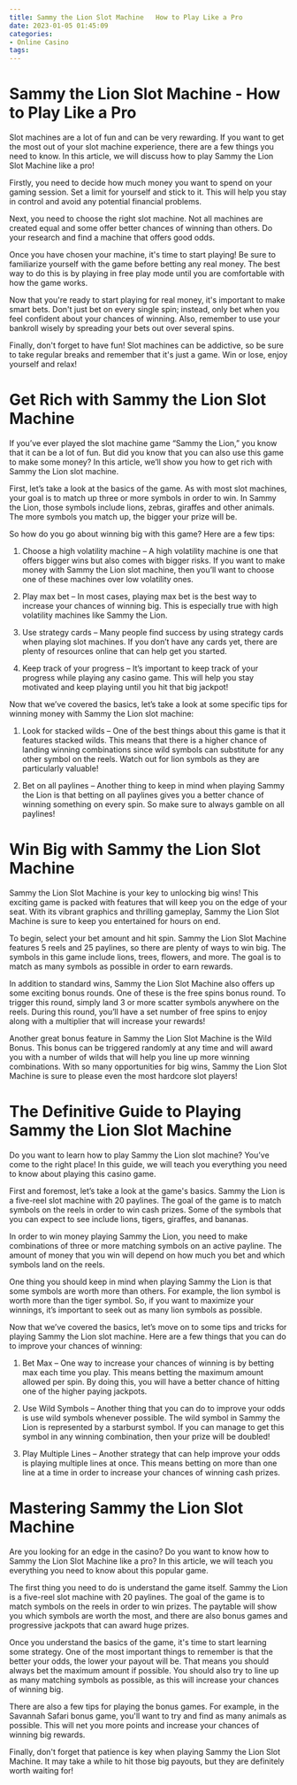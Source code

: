 ```yaml
---
title: Sammy the Lion Slot Machine   How to Play Like a Pro
date: 2023-01-05 01:45:09
categories:
- Online Casino
tags:
---
```



#  Sammy the Lion Slot Machine - How to Play Like a Pro

Slot machines are a lot of fun and can be very rewarding. If you want to get the most out of your slot machine experience, there are a few things you need to know. In this article, we will discuss how to play Sammy the Lion Slot Machine like a pro!

 Firstly, you need to decide how much money you want to spend on your gaming session. Set a limit for yourself and stick to it. This will help you stay in control and avoid any potential financial problems.

Next, you need to choose the right slot machine. Not all machines are created equal and some offer better chances of winning than others. Do your research and find a machine that offers good odds.

Once you have chosen your machine, it's time to start playing! Be sure to familiarize yourself with the game before betting any real money. The best way to do this is by playing in free play mode until you are comfortable with how the game works.

Now that you're ready to start playing for real money, it's important to make smart bets. Don't just bet on every single spin; instead, only bet when you feel confident about your chances of winning. Also, remember to use your bankroll wisely by spreading your bets out over several spins.

Finally, don't forget to have fun! Slot machines can be addictive, so be sure to take regular breaks and remember that it's just a game. Win or lose, enjoy yourself and relax!

#  Get Rich with Sammy the Lion Slot Machine

If you’ve ever played the slot machine game “Sammy the Lion,” you know that it can be a lot of fun. But did you know that you can also use this game to make some money? In this article, we’ll show you how to get rich with Sammy the Lion slot machine.

First, let’s take a look at the basics of the game. As with most slot machines, your goal is to match up three or more symbols in order to win. In Sammy the Lion, those symbols include lions, zebras, giraffes and other animals. The more symbols you match up, the bigger your prize will be.

So how do you go about winning big with this game? Here are a few tips:

1. Choose a high volatility machine – A high volatility machine is one that offers bigger wins but also comes with bigger risks. If you want to make money with Sammy the Lion slot machine, then you’ll want to choose one of these machines over low volatility ones.

2. Play max bet – In most cases, playing max bet is the best way to increase your chances of winning big. This is especially true with high volatility machines like Sammy the Lion.

3. Use strategy cards – Many people find success by using strategy cards when playing slot machines. If you don’t have any cards yet, there are plenty of resources online that can help get you started.

4. Keep track of your progress – It’s important to keep track of your progress while playing any casino game. This will help you stay motivated and keep playing until you hit that big jackpot!

Now that we’ve covered the basics, let’s take a look at some specific tips for winning money with Sammy the Lion slot machine:

1. Look for stacked wilds – One of the best things about this game is that it features stacked wilds. This means that there is a higher chance of landing winning combinations since wild symbols can substitute for any other symbol on the reels. Watch out for lion symbols as they are particularly valuable!

2. Bet on all paylines – Another thing to keep in mind when playing Sammy the Lion is that betting on all paylines gives you a better chance of winning something on every spin. So make sure to always gamble on all paylines!

#  Win Big with Sammy the Lion Slot Machine

Sammy the Lion Slot Machine is your key to unlocking big wins! This exciting game is packed with features that will keep you on the edge of your seat. With its vibrant graphics and thrilling gameplay, Sammy the Lion Slot Machine is sure to keep you entertained for hours on end.

To begin, select your bet amount and hit spin. Sammy the Lion Slot Machine features 5 reels and 25 paylines, so there are plenty of ways to win big. The symbols in this game include lions, trees, flowers, and more. The goal is to match as many symbols as possible in order to earn rewards.

In addition to standard wins, Sammy the Lion Slot Machine also offers up some exciting bonus rounds. One of these is the free spins bonus round. To trigger this round, simply land 3 or more scatter symbols anywhere on the reels. During this round, you’ll have a set number of free spins to enjoy along with a multiplier that will increase your rewards!

Another great bonus feature in Sammy the Lion Slot Machine is the Wild Bonus. This bonus can be triggered randomly at any time and will award you with a number of wilds that will help you line up more winning combinations. With so many opportunities for big wins, Sammy the Lion Slot Machine is sure to please even the most hardcore slot players!

#  The Definitive Guide to Playing Sammy the Lion Slot Machine

Do you want to learn how to play Sammy the Lion slot machine? You’ve come to the right place! In this guide, we will teach you everything you need to know about playing this casino game.

First and foremost, let’s take a look at the game's basics. Sammy the Lion is a five-reel slot machine with 20 paylines. The goal of the game is to match symbols on the reels in order to win cash prizes. Some of the symbols that you can expect to see include lions, tigers, giraffes, and bananas.

In order to win money playing Sammy the Lion, you need to make combinations of three or more matching symbols on an active payline. The amount of money that you win will depend on how much you bet and which symbols land on the reels.

One thing you should keep in mind when playing Sammy the Lion is that some symbols are worth more than others. For example, the lion symbol is worth more than the tiger symbol. So, if you want to maximize your winnings, it’s important to seek out as many lion symbols as possible.

Now that we’ve covered the basics, let’s move on to some tips and tricks for playing Sammy the Lion slot machine. Here are a few things that you can do to improve your chances of winning:

1) Bet Max – One way to increase your chances of winning is by betting max each time you play. This means betting the maximum amount allowed per spin. By doing this, you will have a better chance of hitting one of the higher paying jackpots.

2) Use Wild Symbols – Another thing that you can do to improve your odds is use wild symbols whenever possible. The wild symbol in Sammy the Lion is represented by a starburst symbol. If you can manage to get this symbol in any winning combination, then your prize will be doubled!

3) Play Multiple Lines – Another strategy that can help improve your odds is playing multiple lines at once. This means betting on more than one line at a time in order to increase your chances of winning cash prizes.

#  Mastering Sammy the Lion Slot Machine

Are you looking for an edge in the casino? Do you want to know how to Sammy the Lion Slot Machine like a pro? In this article, we will teach you everything you need to know about this popular game.

The first thing you need to do is understand the game itself. Sammy the Lion is a five-reel slot machine with 20 paylines. The goal of the game is to match symbols on the reels in order to win prizes. The paytable will show you which symbols are worth the most, and there are also bonus games and progressive jackpots that can award huge prizes.

Once you understand the basics of the game, it's time to start learning some strategy. One of the most important things to remember is that the better your odds, the lower your payout will be. That means you should always bet the maximum amount if possible. You should also try to line up as many matching symbols as possible, as this will increase your chances of winning big.

There are also a few tips for playing the bonus games. For example, in the Savannah Safari bonus game, you'll want to try and find as many animals as possible. This will net you more points and increase your chances of winning big rewards.

Finally, don't forget that patience is key when playing Sammy the Lion Slot Machine. It may take a while to hit those big payouts, but they are definitely worth waiting for!